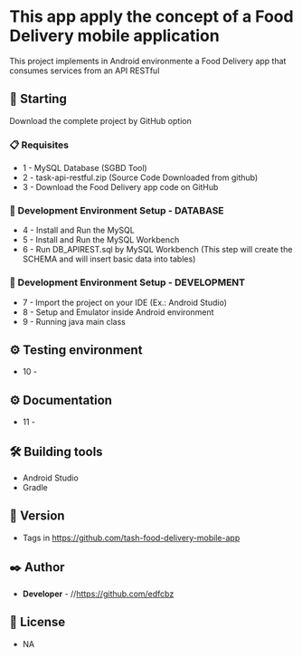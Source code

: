 # This app apply the concept of a Food Delivery mobile application

This project implements in Android environmente a Food Delivery app that consumes services from an API RESTful

## 🚀 Starting

Download the complete project by GitHub option

### 📋 Requisites

* 1 - MySQL Database (SGBD Tool)
* 2 - task-api-restful.zip (Source Code Downloaded from github)
* 3 - Download the Food Delivery app code on GitHub

### 🔧 Development Environment Setup - DATABASE

* 4 - Install and Run the MySQL 
* 5 - Install and Run the MySQL Workbench
* 6 - Run DB_APIREST.sql by MySQL Workbench (This step will create the SCHEMA and will insert basic data into tables) 

### 🔧 Development Environment Setup - DEVELOPMENT

* 7 - Import the project on your IDE (Ex.: Android Studio)
* 8 - Setup and Emulator inside Android environment
* 9 - Running java main class

## ⚙️ Testing environment
* 10 - <Updating>

## ⚙️ Documentation
* 11 - <Updating>

## 🛠️ Building tools

* Android Studio
* Gradle

## 📌 Version

* Tags in https://github.com/tash-food-delivery-mobile-app

## ✒️ Author

* **Developer** - //https://github.com/edfcbz

## 📄 License

* NA
